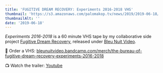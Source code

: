 ```yaml
---
title: 'FUGITIVE DREAM RECOVERY: Experiments 2016-2018 VHS'
thumbnail: 'https://s3.amazonaws.com/palomakop.tv/news/2019/2019-06-18/fdr_vhs.jpg'
thumbnailAlt: ''
date: '2019-06-18'
---
```


*Experiments 2016-2018* is a 60 minute VHS tape by my collaborative side project <a href="https://www.youtube.com/watch?v=0bwXnL2sdOY&amp;list=PL41DFNad8mn47hO47GlKtmVubvrOyYGNE" rel="noopener" target="_blank">Fugitive Dream Recovery</a>, released under <a href="https://bleunuitvideo.storenvy.com/" rel="noopener" target="_blank">Bleu Nuit Video</a>.

📼 Order a VHS: <a href="https://bleunuitvideo.bandcamp.com/merch/the-bureau-of-fugitive-dream-recovery-experiments-2016-2018" rel="noopener" target="_blank">bleunuitvideo.bandcamp.com/merch/the-bureau-of-fugitive-dream-recovery-experiments-2016-2018</a>

📺 Watch the trailer: <a href="https://youtu.be/sG2EjAnrt7M" rel="noopener" target="_blank">Youtube</a>

